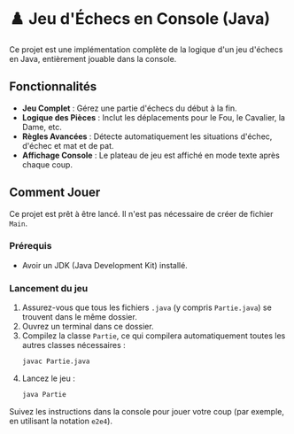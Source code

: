 # ♟️ Jeu d'Échecs en Console (Java)

Ce projet est une implémentation complète de la logique d'un jeu d'échecs en Java, entièrement jouable dans la console.

## Fonctionnalités

* **Jeu Complet** : Gérez une partie d'échecs du début à la fin.
* **Logique des Pièces** : Inclut les déplacements pour le Fou, le Cavalier, la Dame, etc.
* **Règles Avancées** : Détecte automatiquement les situations d'échec, d'échec et mat et de pat.
* **Affichage Console** : Le plateau de jeu est affiché en mode texte après chaque coup.

## Comment Jouer

Ce projet est prêt à être lancé. Il n'est pas nécessaire de créer de fichier `Main`.

### Prérequis

* Avoir un JDK (Java Development Kit) installé.

### Lancement du jeu

1.  Assurez-vous que tous les fichiers `.java` (y compris `Partie.java`) se trouvent dans le même dossier.
2.  Ouvrez un terminal dans ce dossier.
3.  Compilez la classe `Partie`, ce qui compilera automatiquement toutes les autres classes nécessaires :
    ```bash
    javac Partie.java
    ```
4.  Lancez le jeu :
    ```bash
    java Partie
    ```
Suivez les instructions dans la console pour jouer votre coup (par exemple, en utilisant la notation `e2e4`).
